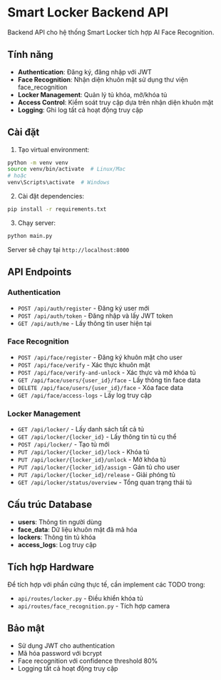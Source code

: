 # Smart Locker Backend API

Backend API cho hệ thống Smart Locker tích hợp AI Face Recognition.

## Tính năng

- **Authentication**: Đăng ký, đăng nhập với JWT
- **Face Recognition**: Nhận diện khuôn mặt sử dụng thư viện face_recognition
- **Locker Management**: Quản lý tủ khóa, mở/khóa tủ
- **Access Control**: Kiểm soát truy cập dựa trên nhận diện khuôn mặt
- **Logging**: Ghi log tất cả hoạt động truy cập

## Cài đặt

1. Tạo virtual environment:
```bash
python -m venv venv
source venv/bin/activate  # Linux/Mac
# hoặc
venv\Scripts\activate  # Windows
```

2. Cài đặt dependencies:
```bash
pip install -r requirements.txt
```

3. Chạy server:
```bash
python main.py
```

Server sẽ chạy tại `http://localhost:8000`

## API Endpoints

### Authentication
- `POST /api/auth/register` - Đăng ký user mới
- `POST /api/auth/token` - Đăng nhập và lấy JWT token
- `GET /api/auth/me` - Lấy thông tin user hiện tại

### Face Recognition
- `POST /api/face/register` - Đăng ký khuôn mặt cho user
- `POST /api/face/verify` - Xác thực khuôn mặt
- `POST /api/face/verify-and-unlock` - Xác thực và mở khóa tủ
- `GET /api/face/users/{user_id}/face` - Lấy thông tin face data
- `DELETE /api/face/users/{user_id}/face` - Xóa face data
- `GET /api/face/access-logs` - Lấy log truy cập

### Locker Management
- `GET /api/locker/` - Lấy danh sách tất cả tủ
- `GET /api/locker/{locker_id}` - Lấy thông tin tủ cụ thể
- `POST /api/locker/` - Tạo tủ mới
- `PUT /api/locker/{locker_id}/lock` - Khóa tủ
- `PUT /api/locker/{locker_id}/unlock` - Mở khóa tủ
- `PUT /api/locker/{locker_id}/assign` - Gán tủ cho user
- `PUT /api/locker/{locker_id}/release` - Giải phóng tủ
- `GET /api/locker/status/overview` - Tổng quan trạng thái tủ

## Cấu trúc Database

- **users**: Thông tin người dùng
- **face_data**: Dữ liệu khuôn mặt đã mã hóa
- **lockers**: Thông tin tủ khóa
- **access_logs**: Log truy cập

## Tích hợp Hardware

Để tích hợp với phần cứng thực tế, cần implement các TODO trong:
- `api/routes/locker.py` - Điều khiển khóa tủ
- `api/routes/face_recognition.py` - Tích hợp camera

## Bảo mật

- Sử dụng JWT cho authentication
- Mã hóa password với bcrypt
- Face recognition với confidence threshold 80%
- Logging tất cả hoạt động truy cập 